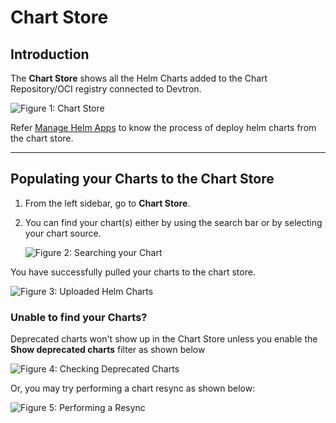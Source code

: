 # Chart Store

## Introduction

The **Chart Store** shows all the Helm Charts added to the Chart Repository/OCI registry connected to Devtron.

![Figure 1: Chart Store](https://devtron-public-asset.s3.us-east-2.amazonaws.com/images/deploy-chart/overview-of-charts/charts-store-page.jpg)

Refer [Manage Helm Apps](../helm-apps.md) to know the process of deploy helm charts from the chart store.

---


## Populating your Charts to the Chart Store

1. From the left sidebar, go to **Chart Store**.

2. You can find your chart(s) either by using the search bar or by selecting your chart source.

    ![Figure 2: Searching your Chart](https://devtron-public-asset.s3.us-east-2.amazonaws.com/images/use-cases/oci-pull/chart-search.jpg)

You have successfully pulled your charts to the chart store.

![Figure 3: Uploaded Helm Charts](https://devtron-public-asset.s3.us-east-2.amazonaws.com/images/use-cases/oci-pull/chart-list.jpg)

### Unable to find your Charts?

Deprecated charts won't show up in the Chart Store unless you enable the **Show deprecated charts** filter as shown below

![Figure 4: Checking Deprecated Charts](https://devtron-public-asset.s3.us-east-2.amazonaws.com/images/use-cases/oci-pull/deprecated.jpg)

Or, you may try performing a chart resync as shown below:

![Figure 5: Performing a Resync](https://devtron-public-asset.s3.us-east-2.amazonaws.com/images/use-cases/oci-pull/chart-sync.jpg)

